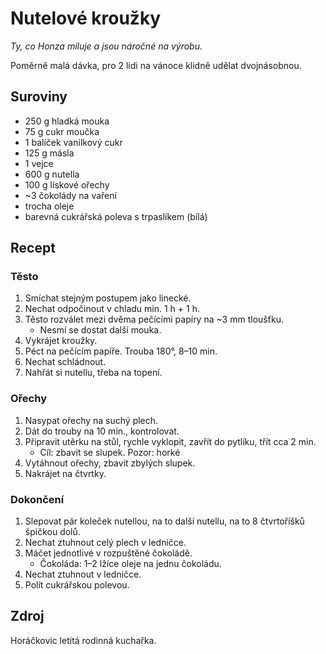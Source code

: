 # Nutelové kroužky

_Ty, co Honza miluje a jsou náročné na výrobu._

Poměrně malá dávka, pro 2 lidi na vánoce klidně udělat dvojnásobnou.

## Suroviny

 * 250 g hladká mouka
 * 75 g cukr moučka
 * 1 balíček vanilkový cukr
 * 125 g másla
 * 1 vejce
 * 600 g nutella
 * 100 g lískové ořechy
 * ~3 čokolády na vaření
 * trocha oleje
 * barevná cukrářská poleva s trpaslíkem (bílá)

## Recept

### Těsto

 1. Smíchat stejným postupem jako linecké.
 2. Nechat odpočinout v chladu min. 1 h + 1 h.
 3. Těsto rozválet mezi dvěma pečícími papíry na ~3 mm tloušťku.
    - Nesmí se dostat další mouka.
 4. Vykrájet kroužky.
 5. Péct na pečícím papíře. Trouba 180°, 8–10 min.
 6. Nechat schládnout.
 7. Nahřát si nutellu, třeba na topení.

### Ořechy

 1. Nasypat ořechy na suchý plech.
 2. Dát do trouby na 10 min., kontrolovat.
 3. Připravit utěrku na stůl, rychle vyklopit, zavřít do pytlíku, třít cca 2 min.
    - Cíl: zbavit se slupek. Pozor: horké
 4. Vytáhnout ořechy, zbavit zbylých slupek.
 5. Nakrájet na čtvrtky.

### Dokončení

 1. Slepovat pár koleček nutellou, na to další nutellu, na to 8 čtvrtoříšků
    špičkou dolů.
 2. Nechat ztuhnout celý plech v ledničce.
 3. Máčet jednotlivé v rozpuštěné čokoládě.
    - Čokoláda: 1–2 lžíce oleje na jednu čokoládu.
 4. Nechat ztuhnout v ledničce.
 5. Polít cukrářskou polevou.

## Zdroj

Horáčkovic letitá rodinná kuchařka.
